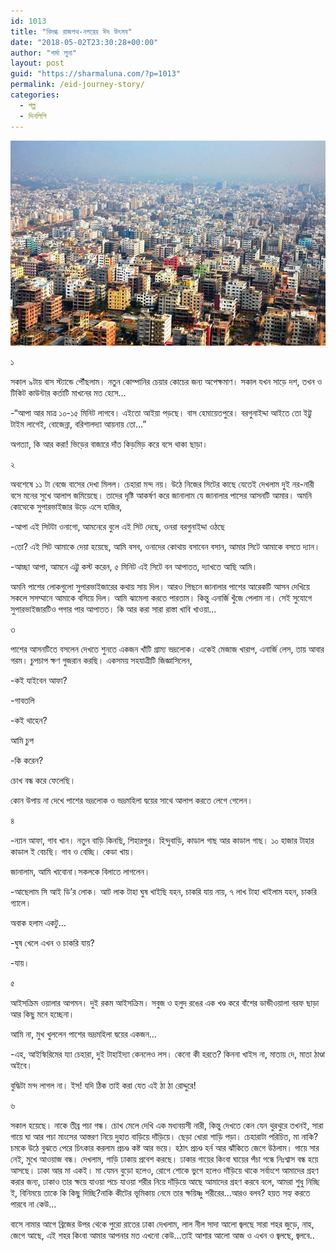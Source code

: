 ```yaml
---
id: 1013
title: "বিদগ্ধ রাজপথ-নগরের ঈদ উৎসব"
date: "2018-05-02T23:30:28+00:00"
author: "শর্মা লুনা"
layout: post
guid: "https://sharmaluna.com/?p=1013"
permalink: /eid-journey-story/
categories:
  - গল্প
  - দিনলিপি
---
```


[![](/assets/images/wp-content/uploads/2018/05/Dakka-Banglades.jpg)](/assets/images/wp-content/uploads/2018/05/Dakka-Banglades.jpg)

১

সকাল ৯টায় বাস স্ট্যান্ডে পৌঁছলাম। নতুন কোম্পানির চেয়ার কোচের জন্য অপেক্ষমাণ। সকাল যখন সাড়ে দশ, তখন ও টিকিট কাউন্টার কর্তাটি মাখনের মত হেসে…

-“আপা আর মাত্র ১০-১৫ মিনিট লাগবে। এইতো আইয়া পড়ছে। বাস হেমায়েতপুরে। বরগুনাইদ্দা আইতে তো ইট্টু টাইম লাগেই, বোজেন্না, বরিশালদ্যা আয়নায় তো…”

অগত্যা, কি আর করা! ভিড়ের বাজারে দাঁত কিড়মিড় করে বসে থাকা ছাড়া।

২

অবশেষে ১১ টা বেজে বাসের দেখা মিলল। চেহারা মন্দ নয়। উঠে নিজের সিটের কাছে যেতেই দেখলাম দুই নর-নারী বসে মনের সুখে আলাপ জমিয়েছে। তাদের দৃষ্টি আকর্ষণ করে জানালাম যে জানালার পাসের আসনটি আমার। অমনি কোত্থেকে সুপারভাইজার উড়ে এসে হাজির,

-আপা এই সিটটা ওনাগো, আমনেরে বুলে এই সিট দেছে, ওনরা বরগুনাইদ্দা ওঠছে

-তো? এই সিট আমাকে দেয়া হয়েছে, আমি বসব, ওনাদের কোথায় বসাবেন বসান, আমার সিটে আমাকে বসতে দ্যান।

-আচ্ছা আপা, আমনে এট্টু কস্ট করেন, ৫ মিনিট এই সিটে বন আপাতত, দ্যাখতে আছি আমি।

অমনি পাশের লোকগুলো সুপারভাইজারের কথায় সায় দিল। আরও পিছনে জানালার পাশের আরেকটি আসন দেখিয়ে সকলে সসম্মানে আমাকে বসিয়ে দিল। আমি ঝামেলা করতে পারতাম। কিন্তু এনার্জি খুঁজে পেলাম না। সেই সুযোগে সুপারভাইজারটিও পগার পার আপাতত। কি আর করা সারা রাস্তা খাবি খাওয়া…

৩

পাশের আসনটিতে বসলেন দেখতে শুনতে একজন খাঁটি গ্রাম্য ভদ্রলোক। একেই মেজাজ খারাপ, এনার্জি লেস, তায় আবার গরম। চুপচাপ ক্ষণ গুজরান করছি। একসময় সহযাত্রীটি জিজ্ঞাসিলেন,

-কই যাইবেন আফা?

-গাবতলি

-কই থাহেন?

আমি চুপ

-কি করেন?

চোখ বন্ধ করে ফেলেছি।

কোন উপায় না দেখে পাশের ভদ্রলোক ও ভদ্রমহিলা দ্বয়ের সাথে আলাপ করতে লেগে গেলেন।

৪

-ন্যান আফা, গাব খান। নতুন বাড়ি কিনছি, শিহারপুর। হিন্দুবাড়ি, কাডাল গাছ আর কাডাল গাছ। ১০ হাজার টাহার কাডাল ই বেচছি। গাব ও বেচ্ছি। কেডা খায়।

জানালাম, আমি খাবোনা।সকলকে বিলাতে লাগলেন।

-আছেলাম সি আই ডি’র লোক। আট লাক টাহা ঘুষ খাইছি যহন, চাকরি যায় নায়, ৭ লাখ টাহা খাইলাম যহন, চাকরি গ্যালে।

অবাক হলাম একটু…

-ঘুষ খেলে এখন ও চাকরি যায়?

-যায়।

৫

আইসক্রিম ওয়ালার আগমন। দুই রকম আইসক্রিম। সবুজ ও হলুদ রঙের এক খণ্ড করে বাঁশের ডান্ডীওয়ালা বরফ ছাড়া আর কিছু মনে হচ্ছেনা।

আমি না, মুখ খুললেন পাশের ভদ্রমহিলা দ্বয়ের একজন…

-এহ, আইস্কিরিমের য্যা চেহারা, দুই টাহাইদ্যা কেনলেও লস। কেনো কী হরতে? কিননা খাইস না, মাতায় দে, মাতা ঠাণ্ডা অইবে।

বুদ্ধিটা মন্দ লাগল না। ইস! যদি ঠিক তাই করা যেত এই ঠা ঠা রোদ্দুরে!

৬

সকাল হয়েছে। নাকে তীব্র পচা গন্ধ। চোখ মেলে দেখি এক মধ্যবয়সী নারী, কিন্তু দেখতে কেন যেন থুরথুরে তখনই, সারা গায়ে ঘা আর পচা মাংসের আস্তরণ নিয়ে দুহাত বাড়িয়ে দাঁড়িয়ে। ছেড়া খোরা শাড়ি পড়া। চেহারাটা পরিচিত, মা নাকি? চমকে উঠে বুঝতে পেরে চিৎকার করলাম প্রচণ্ড কষ্ট আর ভয়ে। হঠাৎ প্রচণ্ড হর্ন আর ঝাঁকিতে জেগে উঠলাম। গায়ে সার নেই, মুখে আওয়াজ বন্ধ। দেখলাম, গাড়ি ঢাকায় প্রবেশ করছে। ঢাকার গায়ের কিংবা ঘায়ের পঁচা গন্ধে নিঃশ্বাস বন্ধ হয়ে আসছে। ঢাকা আর মা একই। মা যেমন বুড়ো হলেও, রোগে শোকে ভুগে হলেও দাঁড়িয়ে থাকে সর্বাংশে আমাদের গ্রহণ করার জন্য, ঢাকাও তার ক্ষয়ে যাওয়া পচে যাওয়া শরীর নিয়ে দাঁড়িয়ে আছে আমাদের গ্রহণ করবে বলে, আমরা শুধু নিচ্ছি ই, বিনিময়ে তাকে কি কিছু দিচ্ছি?নাকি কীটের ভূমিকায় নেমে তার ক্ষয়িষ্ণু শরীরের…আরও বলব? হয়ত সহ্য করতে পারবে না কেউ…

বাসে নামার আগে ব্রিজের উপর থেকে পুরো রাতের ঢাকা দেখলাম, লাল নীল সাদা আলো জ্বলছে সারা শহর জুড়ে, নাহ, জেগে আছে, এই শহর কিংবা আমার আপনার মত এখনো কেউ…তাই আশার আলো আজ ও এখন ও জ্বলছে, জ্বলবে..
